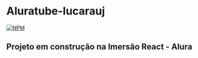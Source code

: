 # Aluratube-lucarauj
[![NPM](https://img.shields.io/npm/l/react)](https://github.com/lucarauj/aluratube/blob/main/LICENSE) 

## Projeto em construção na Imersão React - Alura
